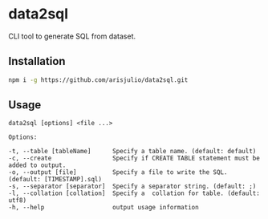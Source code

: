 # data2sql

CLI tool to generate SQL from dataset.

## Installation

```bash
npm i -g https://github.com/arisjulio/data2sql.git
```

## Usage

```
data2sql [options] <file ...>

Options:

-t, --table [tableName]      Specify a table name. (default: default)
-c, --create                 Specify if CREATE TABLE statement must be added to output.
-o, --output [file]          Specify a file to write the SQL. (default: [TIMESTAMP].sql)
-s, --separator [separator]  Specify a separator string. (default: ;)
-l, --collation [collation]  Specify a  collation for table. (default: utf8)
-h, --help                   output usage information
```
